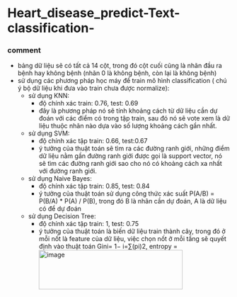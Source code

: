 # Heart_disease_predict-Text-classification-
### comment
  + bảng dữ liệu sẽ có tất cả 14 cột, trong đó cột cuối cũng là nhãn đầu ra bệnh hay không bệnh (nhãn 0 là không bệnh, còn lại là không bệnh)
  + sử dụng các phương pháp học máy để train mô hình classification ( chú ý bộ dữ liệu khi đưa vào train chưa được normalize):
     + sử dụng KNN:
         - độ chính xác train: 0.76, test: 0.69
         - đây là phương pháp nó sẽ tính khoảng cách từ dữ liệu cần dự đoán với các điểm có trong tập train, sau đó nó sẽ vote xem là dữ liệu thuộc nhãn nào dựa vào
           số lượng khoảng cách gần nhất.
     + sử dụng SVM:
         - độ chính xác tập train: 0.66, test:0.67
         - ý tưởng của thuật toán sẽ tìm ra các đường ranh giới, những điểm dữ liệu nằm gần đường ranh giới được gọi là support vector, nó sẽ tìm các đường ranh giới
           sao cho nó có khoảng cách xa nhất với đường ranh giới.
     + sử dụng Naive Bayes:
         - độ chính xác tập train: 0.85, test: 0.84
         - ý tưởng của thuật toán sử dụng công thức xác suất P(A/B) = P(B/A) * P(A) / P(B), trong đó B là nhãn cần dự đoán, A là dữ liệu có để dự đoán
     + sử dụng Decision Tree:
         - độ chính xác tập train: 1, test: 0.75
         - ý tưởng của thuật toán là biến dữ liệu train thành cây, trong đó ở mỗi nốt là feature của dữ liệu, việc chọn nốt ở mỗi tầng sẽ quyết định vào thuật toán
           Gini= 1− i=∑(pi)2, entropy = <img width="325" height="89" alt="image" src="https://github.com/user-attachments/assets/c7643a57-347a-4f19-858f-a50b09e0ce57" />
